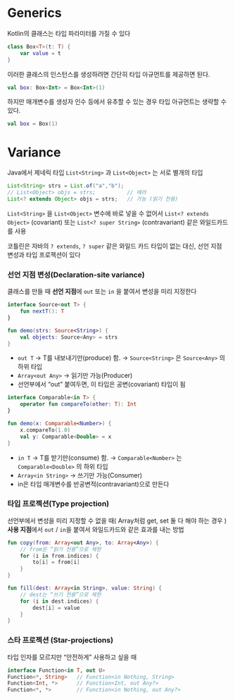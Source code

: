# **Generics**

Kotlin의 클래스는 타입 파라미터를 가질 수 있다

```kotlin
class Box<T>(t: T) {
    var value = t
}
```

이러한 클래스의 인스턴스를 생성하려면 간단히 타입 아규먼트를 제공하면 된다.

```kotlin
val box: Box<Int> = Box<Int>(1)
```

하지만 매개변수를 생성자 인수 등에서 유추할 수 있는 경우 타입 아규먼트는 생략할 수 있다.

```kotlin
val box = Box(1)
```

# **Variance**

Java에서 제네릭 타입 `List<String>` 과 `List<Object>` 는 서로 별개의 타입

```java
List<String> strs = List.of("a","b");
// List<Object> objs = strs;          // 에러
List<? extends Object> objs = strs;   // 가능 (읽기 전용)
```

`List<String>` 을 `List<Object>` 변수에 바로 넣을 수 없어서 `List<? extends Object>` (covariant) 또는 `List<? super String>` (contravariant) 같은 와일드카드를 사용

코틀린은 자바의 `? extends`, `? super` 같은 와일드 카드 타입이 없는 대신,
선언 지점 변성과 타입 프로젝션이 있다

### 선언 지점 변성(Declaration-site variance)

클래스를 만들 때 **선언 지점**에 `out` 또는 `in` 을 붙여서 변성을 미리 지정한다

```kotlin
interface Source<out T> {
    fun nextT(): T
}

fun demo(strs: Source<String>) {
    val objects: Source<Any> = strs 
}
```

- `out T` → T를 내보내기만(produce) 함. → `Source<String>` 은 `Source<Any>` 의 하위 타입
- `Array<out Any>` → 읽기만 가능(Producer)
- 선언부에서 “out” 붙여두면, 이 타입은 공변(covariant) 타입이 됨

```kotlin
interface Comparable<in T> {
    operator fun compareTo(other: T): Int
}

fun demo(x: Comparable<Number>) {
    x.compareTo(1.0)
    val y: Comparable<Double> = x
}
```

- `in T` → T를 받기만(consume) 함. → `Comparable<Number>` 는 `Comparable<Double>` 의 하위 타입
- `Array<in String>` → 쓰기만 가능(Consumer)
- in은 타입 매개변수를 반공변적(contravariant)으로 만든다

### 타입 프로젝션(Type projection)

선언부에서 변성을 미리 지정할 수 없을 때( Array<T>처럼 get, set 둘 다 해야 하는 경우 )
**사용 지점**에서 `out` / `in`을 붙여서 와일드카드와 같은 효과를 내는 방법

```kotlin
fun copy(from: Array<out Any>, to: Array<Any>) {
    // from은 “읽기 전용”으로 제한
    for (i in from.indices) {
        to[i] = from[i]
    }
}

fun fill(dest: Array<in String>, value: String) {
    // dest는 “쓰기 전용”으로 제한
    for (i in dest.indices) {
        dest[i] = value
    }
}

```

### 스타 프로젝션 (**Star-projections)**

타입 인자를 모르지만 “안전하게” 사용하고 싶을 때

```kotlin
interface Function<in T, out U>
Function<*, String>   // Function<in Nothing, String>
Function<Int, *>      // Function<Int, out Any?>
Function<*, *>        // Function<in Nothing, out Any?>
```
